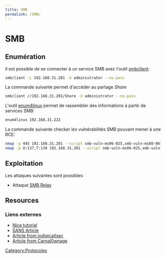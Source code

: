 ```yaml
---
title: SMB
permalink: /SMB/
---
```


# SMB

Enumération
-----------

Il est possible de se connecter à un service SMB avec l'outil [smbclient](/smbclient "wikilink"):

``` bash
smbclient -L 192.168.31.201 -U administrator --no-pass
```

La commande suivante permet d'accéder au partage *Share*

``` bash
smbclient //192.168.31.201/Share -U administrator --no-pass
```

L'outil [enum4linux](/enum4linux "wikilink") permet de rassembler des informations à partir de services SMB:

``` bash
enum4linux 192.168.31.222
```

La commande suivante checker les vulnérabilités SMB pouvant mener à une RCE:

``` bash
nmap -p 445 192.168.31.201 --script smb-vuln-ms06-025,smb-vuln-ms08-067 -oA nmap_192.168.31.201_smb_vuln
nmap -p U:137,T:139 192.168.31.201 --script smb-vuln-ms06-025,smb-vuln-ms08-067 -oA nmap_192.168.31.201_smb_vuln
```

Exploitation
------------

Les attaques suivantes sont possibles:

-   Attaque [SMB Relay](/SMB_Relay "wikilink")

Resources
---------

### Liens externes

-   [Nice tutorial](https://www.ethicalhacker.net/features/root/tutorial-fun-with-smb-on-the-command-line)
-   [SANS Article](https://pen-testing.sans.org/blog/2013/07/24/plundering-windows-account-info-via-authenticated-smb-sessions)
-   [Article from iodigicatlsec](http://www.iodigitalsec.com/windows-null-session-enumeration/)
-   [Article from Carnal0wnage](http://carnal0wnage.attackresearch.com/2010/06/more-with-rpcclient.html)

[Category:Protocoles](/Category:Protocoles "wikilink")
